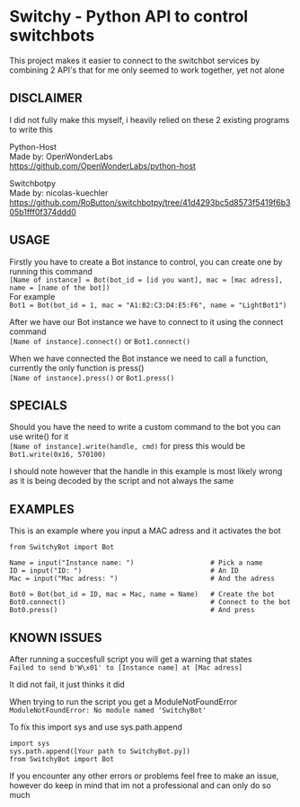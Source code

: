 # Switchy - Python API to control switchbots
This project makes it easier to connect to the switchbot services by combining 2 API's that for me only seemed to work together, yet not alone

## DISCLAIMER
I did not fully make this myself, i heavily relied on these 2 existing programs to write this

Python-Host <br/>
Made by: OpenWonderLabs <br/>
https://github.com/OpenWonderLabs/python-host <br/>

Switchbotpy <br/>
Made by: nicolas-kuechler <br/>
https://github.com/RoButton/switchbotpy/tree/41d4293bc5d8573f5419f6b305b1fff0f374ddd0 <br/>

## USAGE
Firstly you have to create a Bot instance to control, you can create one by running this command <br/>
`[Name of instance] = Bot(bot_id = [id you want], mac = [mac adress], name = [name of the bot])` <br/>
For example <br />
`Bot1 = Bot(bot_id = 1, mac = "A1:B2:C3:D4:E5:F6", name = "LightBot1")` <br/>

After we have our Bot instance we have to connect to it using the connect command <br/>
`[Name of instance].connect()` or `Bot1.connect()` <br/>

When we have connected the Bot instance we need to call a function, currently the only function is press() <br/>
`[Name of instance].press()` or `Bot1.press()` <br/>

## SPECIALS
Should you have the need to write a custom command to the bot you can use write() for it <br/>
`[Name of instance].write(handle, cmd)` for press this would be `Bot1.write(0x16, 570100)` <br/>

I should note however that the handle in this example is most likely wrong as it is being decoded by the script and not always the same <br/>

## EXAMPLES
This is an example where you input a MAC adress and it activates the bot
```
from SwitchyBot import Bot

Name = input("Instance name: ")                   # Pick a name
ID = input("ID: ")                                # An ID
Mac = input("Mac adress: ")                       # And the adress

Bot0 = Bot(bot_id = ID, mac = Mac, name = Name)   # Create the bot
Bot0.connect()                                    # Connect to the bot
Bot0.press()                                      # And press
```

## KNOWN ISSUES
After running a succesfull script you will get a warning that states <br/>
`Failed to send b'W\x01' to [Instance name] at [Mac adress]` <br/>

It did not fail, it just thinks it did <br/>

When trying to run the script you get a ModuleNotFoundError <br/>
`ModuleNotFoundError: No module named 'SwitchyBot'` <br/>

To fix this import sys and use sys.path.append <br/>
```
import sys
sys.path.append([Your path to SwitchyBot.py])
from SwitchyBot import Bot
```

If you encounter any other errors or problems feel free to make an issue, however do keep in mind that im not a professional and can only do so much
